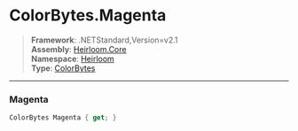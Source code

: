 # ColorBytes.Magenta

> **Framework**: .NETStandard,Version=v2.1  
> **Assembly**: [Heirloom.Core][0]  
> **Namespace**: [Heirloom][0]  
> **Type**: [ColorBytes][1]  

--------------------------------------------------------------------------------

### Magenta

```cs
ColorBytes Magenta { get; }
```

[0]: ..\Heirloom.Core.md
[1]: Heirloom.ColorBytes.md
